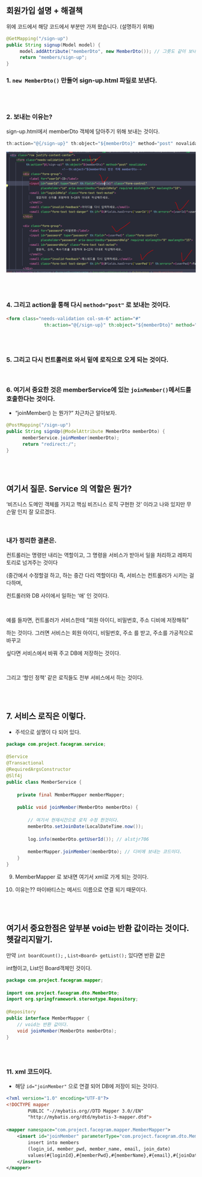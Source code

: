 ## 회원가입 설명 + 해결책


위에 코드에서 해당 코드에서 부분만 가져 왔습니다. (설명하기 위해)

```java
@GetMapping("/sign-up")
public String signup(Model model) {
     model.addAttribute("memberDto", new MemberDto()); // 그릇도 같이 보내는 것이다.
     return "members/sign-up";
}
```

### 1. `new MemberDto()` 만들어 sign-up.html 파일로 보낸다.

<br/><br/>

### 2. 보내는 이유는? 

sign-up.html에서 memberDto 객체에 담아주기 위해 보내는 것이다.

```java
th:action="@{/sign-up}" th:object="${memberDto}" method="post" novalidate>
```


![이미지](/programming/img/회원가입설명.PNG)

<br/><br/>

### 4. 그리고 action을 통해 다시 `method="post"` 로 보내는 것이다.

```html
<form class="needs-validation col-sm-6" action="#"
              th:action="@{/sign-up}" th:object="${memberDto}" method="post" novalidate>

```

<br/><br/>

### 5. 그리고 다시 컨트롤러로 와서 밑에 로직으로 오게 되는 것이다.

<br/>

### 6. 여기서 중요한 것은 memberService에 있는 `joinMember()`메서드를 호출한다는 것이다. 

- “joinMember() 는 뭔가?” 차근차근 알아보자.

```java
@PostMapping("/sign-up")
public String signUp(@ModelAttribute MemberDto memberDto) {
      memberService.joinMember(memberDto);
      return "redirect:/";
}
```

<br/><br/>

## 여기서 질문. Service 의 역할은 뭔가?

‘비즈니스 도메인 객체를 가지고 핵심 비즈니스 로직 구현한 것’ 이라고 나와 있지만 무슨말 인지 잘 모르겠다. 

<br/>

### 내가 정리한 결론은.

컨트롤러는 명령만 내리는 역할이고, 그 명령을 서비스가 받아서 일을 처리하고  레파지토리로 넘겨주는 것이다 

(중간에서 수정할걸 하고, 하는 중간 다리 역할이다) 즉, 서비스는 컨트롤러가 시키는 걸 다하며, 

컨트롤러와 DB 사이에서 일하는 ‘애’ 인 것이다.

<br/>

예를 들자면, 컨트롤러가 서비스한테 “회원 아이디, 비밀번호, 주소 디비에 저장해줘”

하는 것이다. 그러면 서비스는 회원 아이디, 비밀번호, 주소 를 받고, 주소를 가공적으로 바꾸고 

싶다면 서비스에서 바꿔 주고 DB에 저장하는 것이다.  

<br/>

그리고 ‘할인 정책’ 같은 로직들도 전부 서비스에서 하는 것이다. 

<br/><br/>

## 7. 서비스 로직은 이렇다.

- 주석으로 설명이 다 되어 있다.

```java
package com.project.facegram.service;

@Service
@Transactional
@RequiredArgsConstructor
@Slf4j
public class MemberService {

    private final MemberMapper memberMapper;

    public void joinMember(MemberDto memberDto) {

        // 여기서 현재시간으로 로직 수정 한것이다.
        memberDto.setJoinDate(LocalDateTime.now());
        
        log.info(memberDto.getUserId()); // alstjr706
        
        memberMapper.joinMember(memberDto); // 디비에 보내는 코드이다.
    }
}
```

9. MemberMapper 로 보내면 여기서 xml로 가게 되는 것이다.


10. 이유는?? 마이바티스는 메서드 이름으로 연결 되기 때문이다.

<br/><br/>

## 여기서 중요한점은 앞부분 void는 반환 값이라는 것이다. 헷갈리지말기.

만약 `int boardCount();` , `List<Board> getList();` 있다면 반환 값은

int형이고, List인 Board객체인 것이다.

```java
package com.project.facegram.mapper;

import com.project.facegram.dto.MemberDto;
import org.springframework.stereotype.Repository;

@Repository
public interface MemberMapper {
	// void는 반환 값이다. 
    void joinMember(MemberDto memberDto);
}
```

<br/><br/>

### 11. xml 코드이다.
- 해당 `id="joinMember"` 으로 연결 되어 DB에 저장이 되는 것이다.

```xml
<?xml version="1.0" encoding="UTF-8"?>
<!DOCTYPE mapper
        PUBLIC "-//mybatis.org//DTD Mapper 3.0//EN"
        "http://mybatis.org/dtd/mybatis-3-mapper.dtd">

<mapper namespace="com.project.facegram.mapper.MemberMapper">
    <insert id="joinMember" parameterType="com.project.facegram.dto.MemberDto">
        insert into members
        (login_id, member_pwd, member_name, email, join_date)
        values(#{loginId},#{memberPwd},#{memberName},#{email},#{joinDate});
    </insert>
</mapper>
```